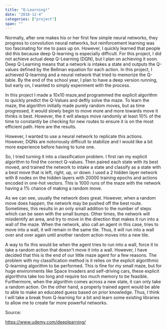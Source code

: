 ```yaml
---
title: "Q-Learning!"
date: "2018-12-4"
categories: ["project"]
span: ""
---
```

Normally, after one makes his or her first few simple neural networks, they progress to convolution neural networks, but reinforcement learning was too fascinating for me to pass up on. However, I quickly learned that people did this because deep Q-learning is especially difficult. For this project, I did not achieve actual deep Q-Learning (DQN), but I plan on achieving it soon. Deep Q-Learning means that a network is intakes a state and outputs the Q-values defined by the Bellman equation for each action. In this project, I achieved Q-learning and a neural network that tried to memorize the Q-table. By the end of the school year, I plan to have a deep version running, but early on, I wanted to simply experiment with the process. 

In this project I made a 10x10 maze,and programmed the explicit algorithm to quickly predict the Q-Values and deftly solve the maze. To learn the maze, the algorithm initially made purely random moves, but as time progressed, it would slowly begin to move more and more towards move it thinks is best. However, the it will always move randomly at least 10% of the time to constantly be checking for new routes to ensure it is on the most efficient path. Here are the results.

However, I wanted to use a neural network to replicate this actions. However, DQNs are notoriously difficult to stabilize and I would like a bit more experience before having to tune one.

So, I tried turning it into a classification problem. I first ran my explicit algorithm to find the correct Q-values. Then paired each state with its best moved, and trained the network to intake a state and classify as a state with a best move that is left, right, up, or down. I used a 2 hidden layer network with 8 nodes on the hidden layers with 20000 training epochs and actions encoded in one-hot vectors. This is 1000 runs of the maze with the network having a 1% chance of making a random move.

As we can see, usually the network does great. However, when a random move does happen, the network may be pushed off the best route. Sometimes, this results in an only small addition to the number of steps which can be seen with the small bumps. Other times, the network will misidentify an area, and try to move in the direction that makes it run into a wall of the maze. When the network, also call an agent in this case, tries to move into a wall, it will remain in the same tile. Thus, it will run into a wall over and over again until another random action moves into a new tile. 

A way to fix this would be when the agent tries to run into a wall, force it to take a random action that doesn't move it into a wall. However, I have decided that this is the end of our little maze agent for a few reasons. The problem with my classification method is it relies on the explicit algorithmic Q-learning algorithm to be performed. This is fine for my small maze, but for huge environments like Space Invaders and self-driving cars, these explicit algorithms take too long and require too much memory to be feasible. Furthermore, when the algorithm comes across a new state, it can only take a random action. On the other hand, a properly trained agent would be able to able to make an educated guess based on prior knowledge. Thus, I think I will take a break from Q-learning for a bit and learn some existing libraries to allow me to create far more powerful networks.

Source:

 https://www.udemy.com/deeplearning/